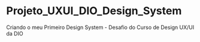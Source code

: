 # Projeto_UXUI_DIO_Design_System
Criando o meu Primeiro Design System - Desafio do Curso de Design UX/UI da DIO
